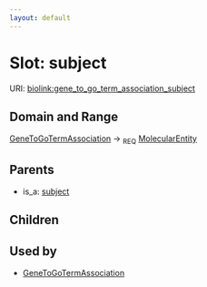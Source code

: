 ```yaml
---
layout: default
---
```



# Slot: subject




URI: [biolink:gene_to_go_term_association_subject](https://w3id.org/biolink/vocab/gene_to_go_term_association_subject)

## Domain and Range

[GeneToGoTermAssociation](GeneToGoTermAssociation.md) ->  <sub>REQ</sub> [MolecularEntity](MolecularEntity.md)

## Parents

 *  is_a: [subject](functional_association_subject.md)

## Children


## Used by

 * [GeneToGoTermAssociation](GeneToGoTermAssociation.md)
